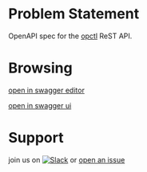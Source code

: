 # Problem Statement
OpenAPI spec for the [opctl](https://opctl.io) ReST API.

# Browsing
[open in swagger editor](https://editor.swagger.io/?url=https://raw.githubusercontent.com/opctl/opctl/master/api/openapi.yaml)

[open in swagger ui](http://petstore.swagger.io/?url=https://raw.githubusercontent.com/opctl/opctl/master/api/openapi.yaml)

# Support
join us on
[![Slack](https://opctl-slackin.herokuapp.com/badge.svg)](https://opctl-slackin.herokuapp.com/)
or [open an issue](https://github.com/opctl/opctl/issues)